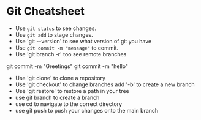 # Git Cheatsheet

- Use `git status` to see changes.
- Use `git add` to stage changes.
- Use 'git --version' to see what version of git you have
- Use `git commit -m "message"` to commit.
- Use 'git branch -r' too see remote branches

git commit -m "Greetings"
git commit -m "hello"

- Use 'git clone' to clone a repository
- Use 'git checkout' to change branches add '-b' to create a new branch
- Use 'git restore' to restore a path in your tree
- use git branch to create a branch
- use cd to navigate to the correct directory
- use git push to push your changes onto the main branch